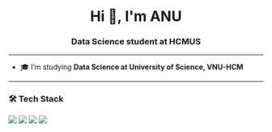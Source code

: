 <h1 align="center">Hi 👋, I'm ANU</h1>
<h3 align="center">Data Science student at HCMUS </h3>

---

- 🎓 I’m studying **Data Science at University of Science, VNU-HCM**

---

### 🛠️ Tech Stack

<p>
  <img src="https://img.shields.io/badge/Python-3776AB?style=flat&logo=python&logoColor=white" />
  <img src="https://img.shields.io/badge/R-276DC3?style=flat&logo=r&logoColor=white" />
  <img src="https://img.shields.io/badge/Tableau-E97627?style=flat&logo=tableau&logoColor=white" />
  <img src="https://img.shields.io/badge/Power BI-F2C811?style=flat&logo=powerbi&logoColor=black" />

</p>

